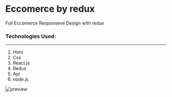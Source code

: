 # Eccomerce by redux

Full Eccomerce Responseve Design with redux

### Technologies Used:

---

1. Html
2. Css
3. React.js
4. Redux
5. Api
6. node.js


![preview]([https://i.imgur.com/Ww8xXjP.jpeg](https://www4.0zz0.com/2023/12/30/14/966080828.png)https://www4.0zz0.com/2023/12/30/14/966080828.png)


